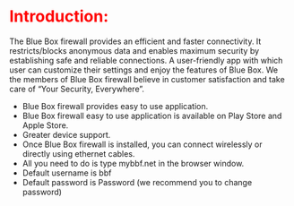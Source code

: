<h1 style="color:red">Introduction:</h1>

<p>The Blue Box firewall provides an efficient and faster connectivity. It restricts/blocks anonymous data and enables maximum security by establishing safe and reliable connections. A user-friendly app with which user can customize their settings and enjoy the features of Blue Box. We the members of Blue Box firewall believe in customer satisfaction and take care of “Your Security, Everywhere”. </p>
<ul>
  <li>Blue Box firewall provides easy to use application.</li>
  <li>Blue Box firewall easy to use application is available on Play Store and Apple Store.</li>
  <li>Greater device support.</li>
  <li>Once Blue Box firewall is installed, you can connect wirelessly or directly using ethernet cables.</li>
  <li>All you need to do is type mybbf.net in the browser window.</li>
  <li>Default username is bbf</li>
  <li>Default password is Password (we recommend you to change password)</li>
</ul>
